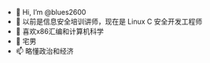 - 👋 Hi, I’m @blues2600
- 👀 以前是信息安全培训讲师，现在是 Linux C 安全开发工程师
- 🌱 喜欢x86汇编和计算机科学
- 💞️ 宅男
- 📫 略懂政治和经济

<!---
blues2600/blues2600 is a ✨ special ✨ repository because its `README.md` (this file) appears on your GitHub profile.
You can click the Preview link to take a look at your changes.
--->
